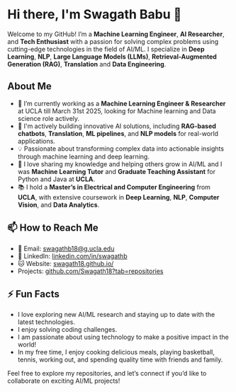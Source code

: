 # Hi there, I'm Swagath Babu 👋

Welcome to my GitHub! I’m a **Machine Learning Engineer**, **AI Researcher**, and **Tech Enthusiast** with a passion for solving complex problems using cutting-edge technologies in the field of AI/ML. I specialize in **Deep Learning**, **NLP**, **Large Language Models (LLMs)**, **Retrieval-Augmented Generation (RAG)**, **Translation** and **Data Engineering**.

## About Me

- 🔭 I’m currently working as a **Machine Learning Engineer & Researcher** at UCLA till March 31st 2025, looking for Machine learning and Data science role actively.
- 🌱 I'm actively building innovative AI solutions, including **RAG-based chatbots**, **Translation**, **ML pipelines**, and **NLP models** for real-world applications.
- 💡 Passionate about transforming complex data into actionable insights through machine learning and deep learning.
- 💬 I love sharing my knowledge and helping others grow in AI/ML and I was **Machine Learning Tutor** and **Graduate Teaching Assistant** for Python and Java at **UCLA**.
- 📚 I hold a **Master’s in Electrical and Computer Engineering** from **UCLA**, with extensive coursework in **Deep Learning**, **NLP**, **Computer Vision**, and **Data Analytics**.

## 📫 How to Reach Me

- 📧 Email: [swagathb18@g.ucla.edu](mailto:swagathb18@g.ucla.edu)
- 💼 LinkedIn: [linkedin.com/in/swagathb](https://linkedin.com/in/swagathb)
- 🐱 Website: [swagath18.github.io/](https://swagath18.github.io/)
- Projects: [github.com/Swagath18?tab=repositories](https://github.com/Swagath18?tab=repositories)

## ⚡ Fun Facts

- I love exploring new AI/ML research and staying up to date with the latest technologies.
- I enjoy solving coding challenges.
- I am passionate about using technology to make a positive impact in the world!
- In my free time, I enjoy cooking delicious meals, playing basketball, tennis, working out, and spending quality time with friends and family.

Feel free to explore my repositories, and let’s connect if you’d like to collaborate on exciting AI/ML projects!
